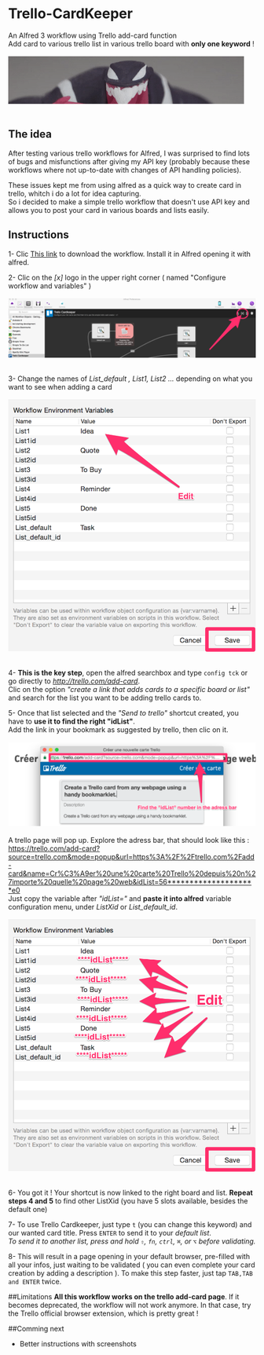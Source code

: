 # Trello-CardKeeper
An Alfred 3 workflow using Trello add-card function  <br />
Add card to various trello list in various trello board with **only one keyword** !<br /><br />
 ![One keyword, various actions with key holding](/TCK-demo.gif "One keyword, various actions with key holding")<br /><br />

## The idea

After testing various trello workflows for Alfred, I was surprised to find lots of bugs and misfunctions after giving my API key (probably because these workflows where not up-to-date with changes of API handling policies).

These issues kept me from using alfred as a quick way to create card in trello, whitch i do a lot for idea capturing. <br />
So i decided to make a simple trello workflow that doesn't use API key and allows you to post your card in various boards and lists easily.

## Instructions

1- Clic [This link](https://github.com/iroitosheik/Trello-CardKeeper/raw/master/Trello%20Cardkeeper%20V1.alfredworkflow) to download the workflow. Install it in Alfred opening it with alfred.

2- Clic on the *[x]* logo in the upper right corner ( named "Configure workflow and variables" )<br /><br />
    ![Clic on the Variables Menu](/Step2.png "Clic on the Variables Menu")<br /><br />

3- Change the names of *List_default , List1, List2 ...* depending on what you want to see when adding a card<br /><br />
    ![Edit List names and save](/Step3.png "Edit List names and save")<br /><br />

4- **This is the key step**, open the alfred searchbox and type <code>config tck</code> or go directly to *http://trello.com/add-card*. <br />
    Clic on the option *"create a link that adds cards to a specific board or list"* and search for the list you want to be adding trello cards to.
  
5- Once that list selected and the *"Send to trello"* shortcut created, you have to **use it to find the right "idList"**.  <br />
      Add the link in your bookmark as suggested by trello, then clic on it. <br /><br />
    ![Use the pop-up adress bar](/Step5.png "Use the pop-up adress bar")<br /><br />
      A trello page will pop up. Explore the adress bar, that should look like this : <br /> 
      https://trello.com/add-card?source=trello.com&mode=popup&url=https%3A%2F%2Ftrello.com%2Fadd-card&name=Cr%C3%A9er%20une%20carte%20Trello%20depuis%20n%27importe%20quelle%20page%20web&idList=56********************e0<br />
      Just copy the variable after *"idList="* and **paste it into alfred** variable configuration menu, under *ListXid* or *List_default_id*.<br /><br />
    ![Copy idList numbers](/Step6.png "Copy idList numbers")<br /><br />
      
6- You got it ! Your shortcut is now linked to the right board and list. **Repeat steps 4 and 5** to find other ListXid (you have 5 slots available, besides the default one)

7- To use Trello Cardkeeper, just type <code>t</code> (you can change this keyword) and our wanted card title. Press <code>ENTER</code> to send it to your *default list*. <br />
*To send it to another list, press and hold <code>⇧</code>, <code>fn</code>, <code>ctrl</code>, <code>⌘</code>, or <code>⌥</code> before validating.*

8- This will result in a page opening in your default browser, pre-filled with all your infos, just waiting to be validated ( you can even complete your card creation by adding a description ). To make this step faster, just tap <code>TAB,TAB and ENTER</code> twice.


##Limitations
**All this workflow works on the trello add-card page**. If it becomes deprecated, the workflow will not work anymore.
In that case, try the Trello official browser extension, which is pretty great !

##Comming next 
- Better instructions with screenshots

